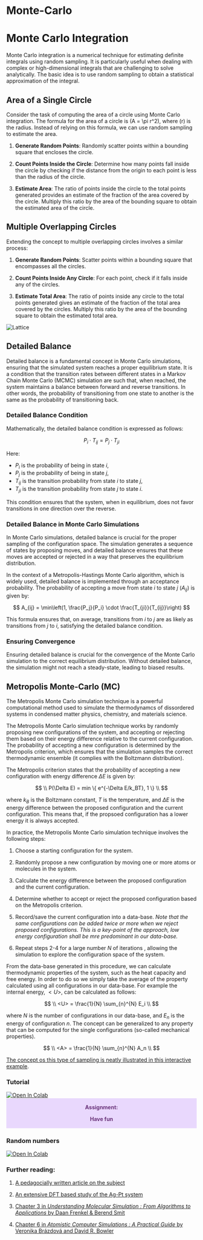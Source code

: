 # Monte-Carlo

# Monte Carlo Integration

Monte Carlo integration is a numerical technique for estimating definite integrals using random sampling. It is particularly useful when dealing with complex or high-dimensional integrals that are challenging to solve analytically. The basic idea is to use random sampling to obtain a statistical approximation of the integral.

## Area of a Single Circle

Consider the task of computing the area of a circle using Monte Carlo integration. The formula for the area of a circle is \(A = \pi r^2\), where \(r\) is the radius. Instead of relying on this formula, we can use random sampling to estimate the area.

1. **Generate Random Points**: Randomly scatter points within a bounding square that encloses the circle.

2. **Count Points Inside the Circle**: Determine how many points fall inside the circle by checking if the distance from the origin to each point is less than the radius of the circle.

3. **Estimate Area**: The ratio of points inside the circle to the total points generated provides an estimate of the fraction of the area covered by the circle. Multiply this ratio by the area of the bounding square to obtain the estimated area of the circle.

## Multiple Overlapping Circles

Extending the concept to multiple overlapping circles involves a similar process:

1. **Generate Random Points**: Scatter points within a bounding square that encompasses all the circles.

2. **Count Points Inside Any Circle**: For each point, check if it falls inside any of the circles.

3. **Estimate Total Area**: The ratio of points inside any circle to the total points generated gives an estimate of the fraction of the total area covered by the circles. Multiply this ratio by the area of the bounding square to obtain the estimated total area.


![Lattice](circles.gif)


## Detailed Balance

Detailed balance is a fundamental concept in Monte Carlo simulations, ensuring that the simulated system reaches a proper equilibrium state. It is a condition that the transition rates between different states in a Markov Chain Monte Carlo (MCMC) simulation are such that, when reached, the system maintains a balance between forward and reverse transitions. In other words, the probability of transitioning from one state to another is the same as the probability of transitioning back.

### Detailed Balance Condition

Mathematically, the detailed balance condition is expressed as follows:

$$
P_i \cdot T_{ij} = P_j \cdot T_{ji}
$$

Here:
- $P_i$ is the probability of being in state $i$,
- $P_j$ is the probability of being in state $j$,
- $T_{ij}$ is the transition probability from state $i$ to state $j$,
- $T_{ji}$ is the transition probability from state $j$ to state $i$.

This condition ensures that the system, when in equilibrium, does not favor transitions in one direction over the reverse.

### Detailed Balance in Monte Carlo Simulations

In Monte Carlo simulations, detailed balance is crucial for the proper sampling of the configuration space. The simulation generates a sequence of states by proposing moves, and detailed balance ensures that these moves are accepted or rejected in a way that preserves the equilibrium distribution.

In the context of a Metropolis-Hastings Monte Carlo algorithm, which is widely used, detailed balance is implemented through an acceptance probability. The probability of accepting a move from state $i$ to state $j$ ($A_{ij}$) is given by:

$$
A_{ij} = \min\left(1, \frac{P_j}{P_i} \cdot \frac{T_{ji}}{T_{ij}}\right)
$$

This formula ensures that, on average, transitions from $i$ to $j$ are as likely as transitions from $j$ to $i$, satisfying the detailed balance condition.

### Ensuring Convergence

Ensuring detailed balance is crucial for the convergence of the Monte Carlo simulation to the correct equilibrium distribution. Without detailed balance, the simulation might not reach a steady-state, leading to biased results.



## Metropolis Monte-Carlo (MC)

The Metropolis Monte Carlo simulation technique is a powerful computational method used to simulate the thermodynamcs of dissordered systems in condensed matter physics, chemistry, and materials science.

The Metropolis Monte Carlo simulation technique works by randomly proposing new configurations of the system, and accepting or rejecting them based on their energy difference relative to the current configuration. The probability of accepting a new configuration is determined by the Metropolis criterion, which ensures that the simulation samples the correct thermodynamic ensemble (it complies with the Boltzmann distribution).

The Metropolis criterion states that the probability of accepting a new configuration with energy difference $\Delta E$ is given by:

$$
\\
P(\Delta E) = min  \{ e^{-\Delta E/k_BT}, 1  \}
\\
$$

where $k_B$ is the Boltzmann constant, $T$ is the temperature, and $\Delta E$ is the energy difference between the proposed  configuration and the current configuration. This means that, if the propsoed configuration has a lower energy it is always accepted. 


In practice, the Metropolis Monte Carlo simulation technique involves the following steps:

1. Choose a starting configuration for the system.

2. Randomly propose a new configuration by moving one or more atoms or molecules in the system.

3. Calculate the energy difference between the proposed configuration and the current configuration.

4. Determine whether to accept or reject the proposed configuration based on the Metropolis criterion.

5. Record/save the current configuration into a data-base. *Note that the same configurations can be added twice or more when we reject proposed configurations. This is a key-point of the approach, low energy configuration shall be mre predominant in our data-base.* 

6. Repeat steps 2-4 for a large number $N$ of iterations , allowing the simulation to explore the configuration space of the system.

From the data-base generated in this procedure, we can calculate thermodynamic properties of the system, such as the heat capacity and free energy. In order to do so we simply take the average of the property calculated using all configurations in our data-base. For example the internal energy, $<U>$, can be calculated as follows:


$$
\\
<U> = \frac{1}{N} \sum_{n}^{N} E_i
\\
$$

where $N$ is the number of configurations in our data-base, and $E_n$ is the energy of configuration $n$. The concept can be generalized to any property that can be computed for the single configurations (so-called mechanical properties). 

$$
\\
<A> = \frac{1}{N} \sum_{n}^{N} A_n
\\
$$

[The concept os this type of sampling is neatly illustrated in this interactive example](https://chi-feng.github.io/mcmc-demo/app.html?algorithm=RandomWalkMH&target=banana).


### Tutorial

<a target="_blank" href="https://colab.research.google.com/github/jollactic/SM_and_MC_course/blob/main/MC/MC_lattic.ipynb">
  <img src="https://colab.research.google.com/assets/colab-badge.svg" alt="Open In Colab"/>
</a>


<div class="warning" style='padding:0.1em; background-color:#E9D8FD; color:#69337A'>
<span>
<p style='margin-top:1em; text-align:center'>
<b>Assignment:</b></p>
<p style='margin-left:1em;'>


<p style='margin-top:1em; text-align:center'>
<b>Have fun</b></p>
<p style='margin-left:1em;'>

<p style='margin-left:1em;'>

</p></span>
</div>

### Random numbers

<a target="_blank" href="https://colab.research.google.com/github/jollactic/SM_and_MC_course/blob/main/MC/Random_numbers.ipynb">
  <img src="https://colab.research.google.com/assets/colab-badge.svg" alt="Open In Colab"/>
</a>


### Further reading:

1. [A pedagocially written article on the subject](https://iopscience.iop.org/article/10.1088/1361-648X/ab1bbc)

2. [An extensive DFT based study of the Ag-Pt system](http://manuscript.elsevier.com/S1359645416308205/pdf/S1359645416308205.pdf)

3. [Chapter 3 in *Understanding Molecular Simulation : From Algorithms to Applications* by Daan Frenkel & Berend Smit](https://ebookcentral.proquest.com/lib/uu/reader.action?docID=307221)

4. [Chapter 6 in *Atomistic Computer Simulations : A Practical Guide* by Veronika Brázdová and David R. Bowler](https://ebookcentral.proquest.com/lib/uu/reader.action?docID=1161544)
